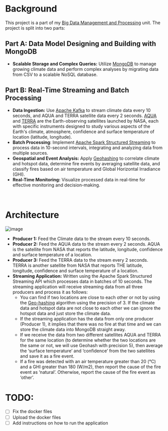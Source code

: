 # Background
This project is a part of my [Big Data Management and Processing](https://handbook.monash.edu/2024/units/FIT3182?year=2024) unit. The project is split into two parts:

## Part A: Data Model Designing and Building with MongoDB
- **Scalable Storage and Complex Queries:** Utilize [MongoDB](https://en.wikipedia.org/wiki/MongoDB) to manage growing climate data and perform complex analyses by migrating data from CSV to a scalable NoSQL database.

## Part B: Real-Time Streaming and Batch Processing
- **Data Ingestion:** Use [Apache Kafka](https://en.wikipedia.org/wiki/Apache_Kafka) to stream climate data every 10 seconds, and AQUA and TERRA satellite data every 2 seconds. [AQUA](https://aqua.nasa.gov/) and [TERRA](https://terra.nasa.gov/) are the Earth-observing satellites launched by NASA, each with specific instruments designed to study various aspects of the Earth's climate, atmosphere, confidence and surface temperature of location (latitude, longitude).
- **Batch Processing**: Implement [Apache Spark Structured Streaming](https://spark.apache.org/streaming/) to process data in 10-second intervals, integrating and analyzing data from multiple sources.
- **Geospatial and Event Analysis:** Apply [Geohashing](https://en.wikipedia.org/wiki/Geohash) to correlate climate and hotspot data, determine fire events by averaging satellite data, and classify fires based on air temperature and Global Horizontal Irradiance (GHI).
- **Real-Time Monitoring:** Visualize processed data in real-time for effective monitoring and decision-making.

<br>

# Architecture
![image](https://github.com/user-attachments/assets/df4a21e1-2b69-4d09-9bb1-9bc1229360a3)

- **Producer 1:** Feed the Climate data to the stream every 10 seconds.
- **Producer 2:** Feed the AQUA data to the stream every 2 seconds. AQUA is the satellite from NASA that reports the latitude, longitude, confidence and surface temperature of a location.
- **Producer 3:** Feed the TERRA data to the stream every 2 seconds. TERRA is another satellite from NASA that reports THE latitude, longitude, confidence and surface temperature of a location.
- **Streaming Application:** Written using the Apache Spark Structured Streaming API which processes data in batches of 10 seconds. The streaming application will receive streaming data from all three producers and process it as follows:
  - You can find if two locations are close to each other or not by using the [Geo-hashing](https://en.wikipedia.org/wiki/Geohash) algorithm using the precision of 3.  If the climate data and hotspot data are not close to each other we can ignore the hotspot data and just store the climate data.
  - If the streaming application has the data from only one producer (Producer 1), it implies that there was no fire at that time and we can store the climate data into MongoDB straight away.
  - If we receive the data from two different satellites AQUA and TERRA for the same location (to determine whether the two locations are the same or not, we will use Geohash with precision 5), then average the ‘surface temperature’ and ‘confidence’ from the two satellites and save it as a fire event.
  - If a fire was detected with an air temperature greater than 20 (°C) and a GHI greater than 180 (W/m2), then report the cause of the fire event as ‘natural’. Otherwise, report the cause of the fire event as ‘other’.

# TODO:
- [ ] Fix the docker files
- [ ] Upload the docker files
- [ ] Add instructions on how to run the application
